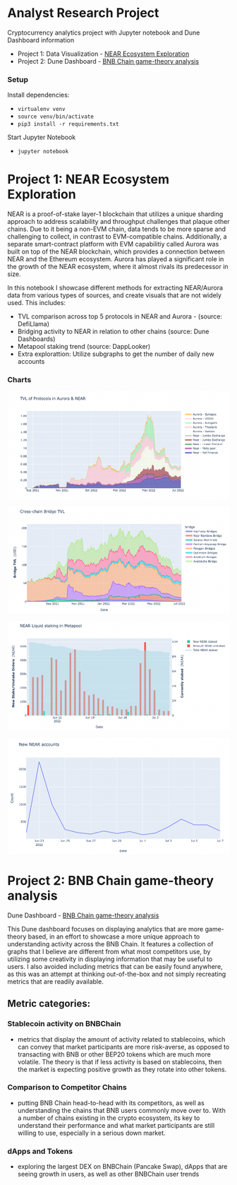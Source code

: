# Analyst Research Project
Cryptocurrency analytics project with Jupyter notebook and Dune Dashboard information

- Project 1: Data Visualization - [NEAR Ecosystem Exploration](https://github.com/tarikceric/research_project/blob/main/NEAR_analysis.ipynb)
- Project 2: Dune Dashboard - [BNB Chain game-theory analysis](https://dune.com/tarcer/game-theory-in-bnb-chain)

### Setup

Install dependencies:
- ```virtualenv venv```
- ```source venv/bin/activate```
- ```pip3 install -r requirements.txt```

Start Jupyter Notebook
- ```jupyter notebook```


# Project 1: NEAR Ecosystem Exploration

NEAR is a proof-of-stake layer-1 blockchain that utilizes a unique sharding approach to address scalability and throughput challenges that plaque other chains. Due to it being a non-EVM chain, data tends to be more sparse and challenging to collect, in contrast to EVM-compatible chains. Additionally, a separate smart-contract platform with EVM capabilitiy called Aurora was built on top of the NEAR blockchain, which provides a connection between NEAR and the Ethereum ecosystem. Aurora has played a significant role in the growth of the NEAR ecosystem, where it almost rivals its predecessor in size.

In this notebook I showcase different methods for extracting NEAR/Aurora data from various types of sources, and create visuals that are not widely used. This includes:

- TVL comparison across top 5 protocols in NEAR and Aurora - (source: DefiLlama)
- Bridging activity to NEAR in relation to other chains (source: Dune Dashboards)
- Metapool staking trend (source: DappLooker)
- Extra explorattion: Utilize subgraphs to get the number of daily new accounts

### Charts

![alt text](https://github.com/tarikceric/research_project/blob/main/images/Metric%201%20-%20protocol%20tvl.png)

![alt text](https://github.com/tarikceric/research_project/blob/main/images/metric%202%20-%20bridges.png)

![alt text](https://github.com/tarikceric/research_project/blob/main/images/metric%203%20-%20metapool%20staking.png)

![alt text](https://github.com/tarikceric/research_project/blob/main/images/exploratory%20-%20users.png)


# Project 2: BNB Chain game-theory analysis

Dune Dashboard - [BNB Chain game-theory analysis](https://dune.com/tarcer/game-theory-in-bnb-chain)

This Dune dashboard focuses on displaying analytics that are more game-theory based, in an effort to showcase a more unique approach to understanding activity across the BNB Chain. It features a collection of graphs that I believe are different from what most competitors use, by utilizing some creativity in displaying information that may be useful to users. I also avoided including metrics that can be easily found anywhere, as this was an attempt at thinking out-of-the-box and not simply recreating metrics that are readily available.

## Metric categories:

### Stablecoin activity on BNBChain
- metrics that display the amount of activity related to stablecoins, which can convey that market participants are more risk-averse, as opposed to transacting with BNB or other BEP20 tokens which are much more volatile. The theory is that if less activity is based on stablecoins, then the market is expecting positive growth as they rotate into other tokens.

### Comparison to Competitor Chains
- putting BNB Chain head-to-head with its competitors, as well as understanding the chains that BNB users commonly move over to. With a number of chains existing in the crypto ecosystem, its key to understand their performance and what market participants are still willing to use, especially in a serious down market.


### dApps and Tokens 
- exploring the largest DEX on BNBChain (Pancake Swap), dApps that are seeing growth in users, as well as other BNBChain user trends


